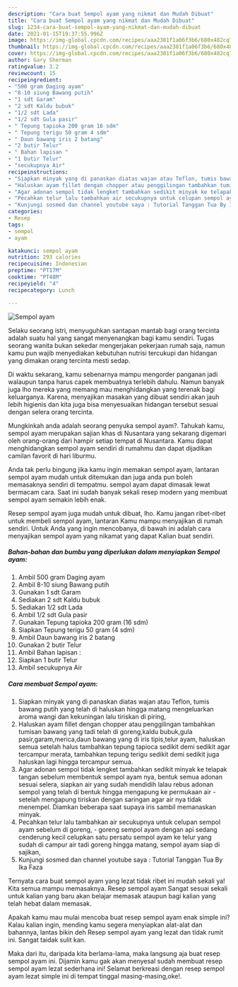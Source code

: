 ```yaml
---
description: "Cara buat Sempol ayam yang nikmat dan Mudah Dibuat"
title: "Cara buat Sempol ayam yang nikmat dan Mudah Dibuat"
slug: 1234-cara-buat-sempol-ayam-yang-nikmat-dan-mudah-dibuat
date: 2021-01-15T19:37:55.996Z
image: https://img-global.cpcdn.com/recipes/aaa2381f1a06f3b6/680x482cq70/sempol-ayam-foto-resep-utama.jpg
thumbnail: https://img-global.cpcdn.com/recipes/aaa2381f1a06f3b6/680x482cq70/sempol-ayam-foto-resep-utama.jpg
cover: https://img-global.cpcdn.com/recipes/aaa2381f1a06f3b6/680x482cq70/sempol-ayam-foto-resep-utama.jpg
author: Gary Sherman
ratingvalue: 3.2
reviewcount: 15
recipeingredient:
- "500 gram Daging ayam"
- "8-10 siung Bawang putih"
- "1 sdt Garam"
- "2 sdt Kaldu bubuk"
- "1/2 sdt Lada"
- "1/2 sdt Gula pasir"
- " Tepung tapioka 200 gram 16 sdm"
- " Tepung terigu 50 gram 4 sdm"
- " Daun bawang iris 2 batang"
- "2 butir Telur"
- " Bahan lapisan "
- "1 butir Telur"
- "secukupnya Air"
recipeinstructions:
- "Siapkan minyak yang di panaskan diatas wajan atau Teflon, tumis bawang putih yang telah di haluskan hingga matang mengeluarkan aroma wangi dan kekuningan lalu tiriskan di piring,"
- "Haluskan ayam fillet dengan chopper atau penggilingan tambahkan tumisan bawang yang tadi telah di goreng,kaldu bubuk,gula pasir,garam,merica,daun bawang yang di iris tipis,telur ayam, haluskan semua setelah halus tambahkan tepung tapioca sedikit demi sedikit agar tercampur merata, tambahkan tepung terigu sedikit demi sedikit juga haluskan lagi hingga tercampur semua."
- "Agar adonan sempol tidak lengket tambahkan sedikit minyak ke telapak tangan sebelum membentuk sempol ayam nya, bentuk semua adonan sesuai selera, siapkan air yang sudah mendidih lalau rebus adonan sempol yang telah di bentuk hingga mengapung ke permukaan air setelah mengapung tiriskan dengan saringan agar air nya tidak menempel. Diamkan beberapa saat supaya iris sambil memanaskan minyak."
- "Pecahkan telur lalu tambahkan air secukupnya untuk celupan sempol ayam sebelum di goreng, goreng sempol ayam dengan api sedang cenderung kecil celupkan satu persatu sempol ayam ke telur yang sudah di campur air tadi goreng hingga matang, sempol ayam siap di sajikan,"
- "Kunjungi sosmed dan channel youtube saya : Tutorial Tanggan Tua By Ika Faza"
categories:
- Resep
tags:
- sempol
- ayam

katakunci: sempol ayam 
nutrition: 293 calories
recipecuisine: Indonesian
preptime: "PT17M"
cooktime: "PT48M"
recipeyield: "4"
recipecategory: Lunch

---
```



![Sempol ayam](https://img-global.cpcdn.com/recipes/aaa2381f1a06f3b6/680x482cq70/sempol-ayam-foto-resep-utama.jpg)

Selaku seorang istri, menyuguhkan santapan mantab bagi orang tercinta adalah suatu hal yang sangat menyenangkan bagi kamu sendiri. Tugas seorang  wanita bukan sekedar mengerjakan pekerjaan rumah saja, namun kamu pun wajib menyediakan kebutuhan nutrisi tercukupi dan hidangan yang dimakan orang tercinta mesti sedap.

Di waktu  sekarang, kamu sebenarnya mampu mengorder panganan jadi walaupun tanpa harus capek membuatnya terlebih dahulu. Namun banyak juga lho mereka yang memang mau menghidangkan yang terenak bagi keluarganya. Karena, menyajikan masakan yang dibuat sendiri akan jauh lebih higienis dan kita juga bisa menyesuaikan hidangan tersebut sesuai dengan selera orang tercinta. 



Mungkinkah anda adalah seorang penyuka sempol ayam?. Tahukah kamu, sempol ayam merupakan sajian khas di Nusantara yang sekarang digemari oleh orang-orang dari hampir setiap tempat di Nusantara. Kamu dapat menghidangkan sempol ayam sendiri di rumahmu dan dapat dijadikan camilan favorit di hari liburmu.

Anda tak perlu bingung jika kamu ingin memakan sempol ayam, lantaran sempol ayam mudah untuk ditemukan dan juga anda pun boleh memasaknya sendiri di tempatmu. sempol ayam dapat dimasak lewat bermacam cara. Saat ini sudah banyak sekali resep modern yang membuat sempol ayam semakin lebih enak.

Resep sempol ayam juga mudah untuk dibuat, lho. Kamu jangan ribet-ribet untuk membeli sempol ayam, lantaran Kamu mampu menyajikan di rumah sendiri. Untuk Anda yang ingin mencobanya, di bawah ini adalah cara menyajikan sempol ayam yang nikamat yang dapat Kalian buat sendiri.

<!--inarticleads1-->

##### Bahan-bahan dan bumbu yang diperlukan dalam menyiapkan Sempol ayam:

1. Ambil 500 gram Daging ayam
1. Ambil 8-10 siung Bawang putih
1. Gunakan 1 sdt Garam
1. Sediakan 2 sdt Kaldu bubuk
1. Sediakan 1/2 sdt Lada
1. Ambil 1/2 sdt Gula pasir
1. Gunakan  Tepung tapioka 200 gram (16 sdm)
1. Siapkan  Tepung terigu 50 gram (4 sdm)
1. Ambil  Daun bawang iris 2 batang
1. Gunakan 2 butir Telur
1. Ambil  Bahan lapisan :
1. Siapkan 1 butir Telur
1. Ambil secukupnya Air




<!--inarticleads2-->

##### Cara membuat Sempol ayam:

1. Siapkan minyak yang di panaskan diatas wajan atau Teflon, tumis bawang putih yang telah di haluskan hingga matang mengeluarkan aroma wangi dan kekuningan lalu tiriskan di piring,
1. Haluskan ayam fillet dengan chopper atau penggilingan tambahkan tumisan bawang yang tadi telah di goreng,kaldu bubuk,gula pasir,garam,merica,daun bawang yang di iris tipis,telur ayam, haluskan semua setelah halus tambahkan tepung tapioca sedikit demi sedikit agar tercampur merata, tambahkan tepung terigu sedikit demi sedikit juga haluskan lagi hingga tercampur semua.
1. Agar adonan sempol tidak lengket tambahkan sedikit minyak ke telapak tangan sebelum membentuk sempol ayam nya, bentuk semua adonan sesuai selera, siapkan air yang sudah mendidih lalau rebus adonan sempol yang telah di bentuk hingga mengapung ke permukaan air - setelah mengapung tiriskan dengan saringan agar air nya tidak menempel. Diamkan beberapa saat supaya iris sambil memanaskan minyak.
1. Pecahkan telur lalu tambahkan air secukupnya untuk celupan sempol ayam sebelum di goreng, - goreng sempol ayam dengan api sedang cenderung kecil celupkan satu persatu sempol ayam ke telur yang sudah di campur air tadi goreng hingga matang, sempol ayam siap di sajikan,
1. Kunjungi sosmed dan channel youtube saya : Tutorial Tanggan Tua By Ika Faza




Ternyata cara buat sempol ayam yang lezat tidak ribet ini mudah sekali ya! Kita semua mampu memasaknya. Resep sempol ayam Sangat sesuai sekali untuk kalian yang baru akan belajar memasak ataupun bagi kalian yang telah hebat dalam memasak.

Apakah kamu mau mulai mencoba buat resep sempol ayam enak simple ini? Kalau kalian ingin, mending kamu segera menyiapkan alat-alat dan bahannya, lantas bikin deh Resep sempol ayam yang lezat dan tidak rumit ini. Sangat taidak sulit kan. 

Maka dari itu, daripada kita berlama-lama, maka langsung aja buat resep sempol ayam ini. Dijamin kamu gak akan menyesal sudah membuat resep sempol ayam lezat sederhana ini! Selamat berkreasi dengan resep sempol ayam lezat simple ini di tempat tinggal masing-masing,oke!.

